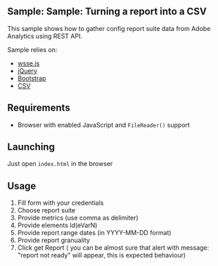 ## Sample: Sample: Turning a report into a CSV

This sample shows how to gather config report suite data from Adobe Analytics using REST API.

Sample relies on:

* [wsse.js](https://github.com/vrruiz/wsse-js)
* [jQuery](https://jquery.com/)
* [Bootstrap](http://getbootstrap.com/)
* [CSV](https://github.com/okfn/csv.js/)

## Requirements 

* Browser with enabled JavaScript and `FileReader()` support

## Launching

Just open `index.html` in the browser

## Usage

1. Fill form with your credentials 
2. Choose report suite
3. Provide metrics (use comma as delimiter)
4. Provide elements Id(eVarN) 
5. Provide report range dates (in YYYY-MM-DD format) 
6. Provide report granuality
7. Click get Report ( you can be almost sure that alert with message: "report not ready" will appear, this is expected behaviour)
